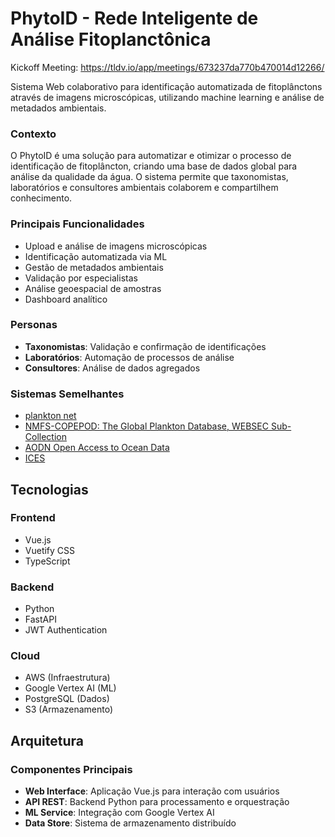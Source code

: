# PhytoID - Rede Inteligente de Análise Fitoplanctônica
Kickoff Meeting: https://tldv.io/app/meetings/673237da770b470014d12266/

Sistema Web colaborativo para identificação automatizada de fitoplânctons através de imagens microscópicas, utilizando machine learning e análise de metadados ambientais.

### Contexto
O PhytoID é uma solução para automatizar e otimizar o processo de identificação de fitoplâncton, criando uma base de dados global para análise da qualidade da água. O sistema permite que taxonomistas, laboratórios e consultores ambientais colaborem e compartilhem conhecimento.

### Principais Funcionalidades
- Upload e análise de imagens microscópicas
- Identificação automatizada via ML
- Gestão de metadados ambientais
- Validação por especialistas
- Análise geoespacial de amostras
- Dashboard analítico

### Personas
- **Taxonomistas**: Validação e confirmação de identificações
- **Laboratórios**: Automação de processos de análise
- **Consultores**: Análise de dados agregados

### Sistemas Semelhantes

- [plankton net](https://planktonnet.awi.de/)
- [NMFS-COPEPOD: The Global Plankton Database, WEBSEC Sub-Collection](https://obis.org/dataset/5cfef543-d293-45b8-b656-c3628ff34b7c)
- [AODN Open Access to Ocean Data](https://portal.aodn.org.au/search)
- [ICES]([./CHANGELOG.md](https://data.ices.dk/view-map))

## Tecnologias

### Frontend
- Vue.js
- Vuetify CSS
- TypeScript

### Backend
- Python
- FastAPI
- JWT Authentication

### Cloud
- AWS (Infraestrutura)
- Google Vertex AI (ML)
- PostgreSQL (Dados)
- S3 (Armazenamento)

## Arquitetura

### Componentes Principais
- **Web Interface**: Aplicação Vue.js para interação com usuários
- **API REST**: Backend Python para processamento e orquestração
- **ML Service**: Integração com Google Vertex AI
- **Data Store**: Sistema de armazenamento distribuído

